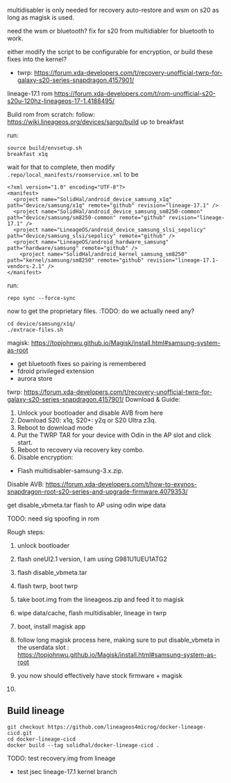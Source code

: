 multidisabler is only needed for recovery auto-restore and wsm on s20 as long as magisk is used. 

need the wsm or bluetooth? fix for s20 from multidiabler for bluetooth to work. 

either modify the script to be configurable for encryption, or build these fixes into the kernel?

- twrp: https://forum.xda-developers.com/t/recovery-unofficial-twrp-for-galaxy-s20-series-snapdragon.4157901/

lineage-17.1 rom https://forum.xda-developers.com/t/rom-unofficial-s20-s20u-120hz-lineageos-17-1.4188495/


Build rom from scratch:
follow: https://wiki.lineageos.org/devices/sargo/build
up to breakfast

run:
```
source build/envsetup.sh
breakfast x1q
```
wait for that to complete, then modify `.repo/local_manifests/roomservice.xml` to be
```
<?xml version="1.0" encoding="UTF-8"?>
<manifest>
  <project name="SolidHal/android_device_samsung_x1q" path="device/samsung/x1q" remote="github" revision="lineage-17.1" />
  <project name="SolidHal/android_device_samsung_sm8250-common" path="device/samsung/sm8250-common" remote="github" revision="lineage-17.1" />
  <project name="LineageOS/android_device_samsung_slsi_sepolicy" path="device/samsung_slsi/sepolicy" remote="github" />
  <project name="LineageOS/android_hardware_samsung" path="hardware/samsung" remote="github" />
	<project name="SolidHal/android_kernel_samsung_sm8250" path="kernel/samsung/sm8250" remote="github" revision="lineage-17.1-vendors-2.1" />
</manifest>
```

run:
```
repo sync --force-sync
```

now to get the proprietary files. :TODO: do we actually need any?

```
cd device/samsung/x1q/
./extrace-files.sh
```

magisk:
https://topjohnwu.github.io/Magisk/install.html#samsung-system-as-root
- get bluetooth fixes so pairing is remembered
- fdroid privileged extension
- aurora store

twrp: 
https://forum.xda-developers.com/t/recovery-unofficial-twrp-for-galaxy-s20-series-snapdragon.4157901/
Download & Guide:
1. Unlock your bootloader and disable AVB from here
2. Download S20: x1q, S20+: y2q or S20 Ultra z3q.
3. Reboot to download mode
4. Put the TWRP TAR for your device with Odin in the AP slot and click start.
5. Reboot to recovery via recovery key combo.
6. Disable encryption:
- Flash multidisabler-samsung-3.x.zip.​

Disable AVB:
https://forum.xda-developers.com/t/how-to-exynos-snapdragon-root-s20-series-and-upgrade-firmware.4079353/

get disable_vbmeta.tar
flash to AP using odin
wipe data

TODO: need sig spoofing in rom

Rough steps:
1) unlock bootloader
2) flash oneUI2.1 version, I am using G981U1UEU1ATG2
2) flash disable_vbmeta.tar
3) flash twrp, boot twrp
4) take boot.img from the lineageos.zip and feed it to magisk
5) wipe data/cache, flash multidisabler, lineage in twrp
6) boot, install magisk app


6) follow long magisk process here, making sure to put disable_vbmeta in the userdata slot : https://topjohnwu.github.io/Magisk/install.html#samsung-system-as-root
7) you now should effectively have stock firmware + magisk
8) 


## Build lineage
```
git checkout https://github.com/lineageos4microg/docker-lineage-cicd.git
cd docker-lineage-cicd
docker build --tag solidhal/docker-lineage-cicd .
```

TODO: test recovery.img from lineage
- test jsec lineage-17.1 kernel branch
